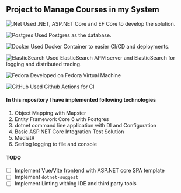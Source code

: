 ## Project to Manage Courses in my System


![.Net](https://img.shields.io/badge/.NET-5C2D91?style=for-the-badge&logo=.net&logoColor=white) 
Used .NET, ASP.NET Core and EF Core to develop the solution.

![Postgres](https://img.shields.io/badge/postgres-%23316192.svg?style=for-the-badge&logo=postgresql&logoColor=white) 
Used Postgres as the database.

![Docker](https://img.shields.io/badge/docker-%230db7ed.svg?style=for-the-badge&logo=docker&logoColor=white) 
Used Docker Container to easier CI/CD and deployments.

![ElasticSearch](https://img.shields.io/badge/-ElasticSearch-005571?style=for-the-badge&logo=elasticsearch) 
Used ElasticSearch APM server and ElasticSearch for logging and distributed tracing.

![Fedora](https://img.shields.io/badge/Fedora-294172?style=for-the-badge&logo=fedora&logoColor=white) 
Developed on Fedora Virtual Machine

![GitHub](https://img.shields.io/badge/github-%23121011.svg?style=for-the-badge&logo=github&logoColor=white)
Used Github Actions for CI

#### In this repository I have implemented following technologies
1. Object Mapping with Mapster
2. Entity Framework Core 6 with Postgres
3. dotnet command line application with DI and Configuration
4. Basic ASP.NET Core Integration Test Solution
5. MediatR
6. Serilog logging to file and console


#### TODO
- [ ] Implement Vue/Vite frontend with ASP.NET core SPA template
- [ ] Implement ```dotnet-suggest```
- [ ] Implement Linting withing IDE and third party tools
